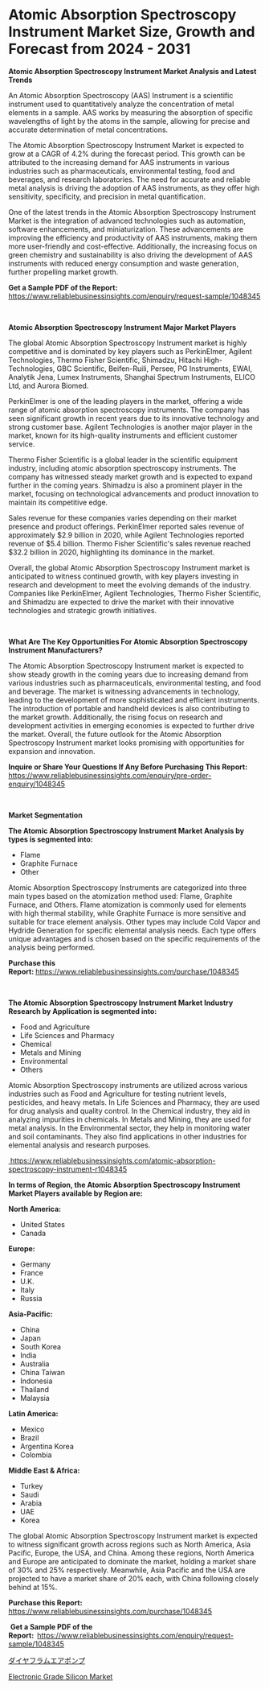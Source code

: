 <p><h1>Atomic Absorption Spectroscopy Instrument Market Size, Growth and Forecast from 2024 - 2031</h1></p><p><strong>Atomic Absorption Spectroscopy Instrument Market Analysis and Latest Trends</strong></p>
<p><p>An Atomic Absorption Spectroscopy (AAS) Instrument is a scientific instrument used to quantitatively analyze the concentration of metal elements in a sample. AAS works by measuring the absorption of specific wavelengths of light by the atoms in the sample, allowing for precise and accurate determination of metal concentrations.</p><p>The Atomic Absorption Spectroscopy Instrument Market is expected to grow at a CAGR of 4.2% during the forecast period. This growth can be attributed to the increasing demand for AAS instruments in various industries such as pharmaceuticals, environmental testing, food and beverages, and research laboratories. The need for accurate and reliable metal analysis is driving the adoption of AAS instruments, as they offer high sensitivity, specificity, and precision in metal quantification.</p><p>One of the latest trends in the Atomic Absorption Spectroscopy Instrument Market is the integration of advanced technologies such as automation, software enhancements, and miniaturization. These advancements are improving the efficiency and productivity of AAS instruments, making them more user-friendly and cost-effective. Additionally, the increasing focus on green chemistry and sustainability is also driving the development of AAS instruments with reduced energy consumption and waste generation, further propelling market growth.</p></p>
<p><strong>Get a Sample PDF of the Report:&nbsp;</strong> <a href="https://www.reliablebusinessinsights.com/enquiry/request-sample/1048345">https://www.reliablebusinessinsights.com/enquiry/request-sample/1048345</a></p>
<p>&nbsp;</p>
<p><strong>Atomic Absorption Spectroscopy Instrument Major Market Players</strong></p>
<p><p>The global Atomic Absorption Spectroscopy Instrument market is highly competitive and is dominated by key players such as PerkinElmer, Agilent Technologies, Thermo Fisher Scientific, Shimadzu, Hitachi High-Technologies, GBC Scientific, Beifen-Ruili, Persee, PG Instruments, EWAI, Analytik Jena, Lumex Instruments, Shanghai Spectrum Instruments, ELICO Ltd, and Aurora Biomed.</p><p>PerkinElmer is one of the leading players in the market, offering a wide range of atomic absorption spectroscopy instruments. The company has seen significant growth in recent years due to its innovative technology and strong customer base. Agilent Technologies is another major player in the market, known for its high-quality instruments and efficient customer service.</p><p>Thermo Fisher Scientific is a global leader in the scientific equipment industry, including atomic absorption spectroscopy instruments. The company has witnessed steady market growth and is expected to expand further in the coming years. Shimadzu is also a prominent player in the market, focusing on technological advancements and product innovation to maintain its competitive edge.</p><p>Sales revenue for these companies varies depending on their market presence and product offerings. PerkinElmer reported sales revenue of approximately $2.9 billion in 2020, while Agilent Technologies reported revenue of $5.4 billion. Thermo Fisher Scientific's sales revenue reached $32.2 billion in 2020, highlighting its dominance in the market.</p><p>Overall, the global Atomic Absorption Spectroscopy Instrument market is anticipated to witness continued growth, with key players investing in research and development to meet the evolving demands of the industry. Companies like PerkinElmer, Agilent Technologies, Thermo Fisher Scientific, and Shimadzu are expected to drive the market with their innovative technologies and strategic growth initiatives.</p></p>
<p>&nbsp;</p>
<p><strong>What Are The Key Opportunities For Atomic Absorption Spectroscopy Instrument Manufacturers?</strong></p>
<p><p>The Atomic Absorption Spectroscopy Instrument market is expected to show steady growth in the coming years due to increasing demand from various industries such as pharmaceuticals, environmental testing, and food and beverage. The market is witnessing advancements in technology, leading to the development of more sophisticated and efficient instruments. The introduction of portable and handheld devices is also contributing to the market growth. Additionally, the rising focus on research and development activities in emerging economies is expected to further drive the market. Overall, the future outlook for the Atomic Absorption Spectroscopy Instrument market looks promising with opportunities for expansion and innovation.</p></p>
<p><strong>Inquire or Share Your Questions If Any Before Purchasing This Report:</strong> <a href="https://www.reliablebusinessinsights.com/enquiry/pre-order-enquiry/1048345">https://www.reliablebusinessinsights.com/enquiry/pre-order-enquiry/1048345</a></p>
<p>&nbsp;</p>
<p><strong>Market Segmentation</strong></p>
<p><strong>The Atomic Absorption Spectroscopy Instrument Market Analysis by types is segmented into:</strong></p>
<p><ul><li>Flame</li><li>Graphite Furnace</li><li>Other</li></ul></p>
<p><p>Atomic Absorption Spectroscopy Instruments are categorized into three main types based on the atomization method used: Flame, Graphite Furnace, and Others. Flame atomization is commonly used for elements with high thermal stability, while Graphite Furnace is more sensitive and suitable for trace element analysis. Other types may include Cold Vapor and Hydride Generation for specific elemental analysis needs. Each type offers unique advantages and is chosen based on the specific requirements of the analysis being performed.</p></p>
<p><strong>Purchase this Report:&nbsp;</strong><a href="https://www.reliablebusinessinsights.com/purchase/1048345">https://www.reliablebusinessinsights.com/purchase/1048345</a></p>
<p>&nbsp;</p>
<p><strong>The Atomic Absorption Spectroscopy Instrument Market Industry Research by Application is segmented into:</strong></p>
<p><ul><li>Food and Agriculture</li><li>Life Sciences and Pharmacy</li><li>Chemical</li><li>Metals and Mining</li><li>Environmental</li><li>Others</li></ul></p>
<p><p>Atomic Absorption Spectroscopy instruments are utilized across various industries such as Food and Agriculture for testing nutrient levels, pesticides, and heavy metals. In Life Sciences and Pharmacy, they are used for drug analysis and quality control. In the Chemical industry, they aid in analyzing impurities in chemicals. In Metals and Mining, they are used for metal analysis. In the Environmental sector, they help in monitoring water and soil contaminants. They also find applications in other industries for elemental analysis and research purposes.</p></p>
<p><a href="https://www.reliablebusinessinsights.com/atomic-absorption-spectroscopy-instrument-r1048345">&nbsp;https://www.reliablebusinessinsights.com/atomic-absorption-spectroscopy-instrument-r1048345</a></p>
<p><strong>In terms of Region, the Atomic Absorption Spectroscopy Instrument Market Players available by Region are:</strong></p>
<p>
    <p> <strong> North America: </strong>
        <ul>
            <li>United States</li>
            <li>Canada</li>
        </ul>
        </p> 
    <p> <strong> Europe: </strong>
        <ul>
            <li>Germany</li>
            <li>France</li>
            <li>U.K.</li>
            <li>Italy</li>
            <li>Russia</li>
        </ul>
        </p> 
    <p> <strong> Asia-Pacific: </strong>
        <ul>
            <li>China</li>
            <li>Japan</li>
            <li>South Korea</li>
            <li>India</li>
            <li>Australia</li>
            <li>China Taiwan</li>
            <li>Indonesia</li>
            <li>Thailand</li>
            <li>Malaysia</li>
        </ul>
        </p> 
    <p> <strong> Latin America: </strong>
        <ul>
            <li>Mexico</li>
            <li>Brazil</li>
            <li>Argentina Korea</li>
            <li>Colombia</li>
        </ul>
        </p> 
    <p> <strong> Middle East & Africa: </strong>
        <ul>
            <li>Turkey</li>
            <li>Saudi</li>
            <li>Arabia</li>
            <li>UAE</li>
            <li>Korea</li>
        </ul>
    </p>
    </p>
<p><p>The global Atomic Absorption Spectroscopy Instrument market is expected to witness significant growth across regions such as North America, Asia Pacific, Europe, the USA, and China. Among these regions, North America and Europe are anticipated to dominate the market, holding a market share of 30% and 25% respectively. Meanwhile, Asia Pacific and the USA are projected to have a market share of 20% each, with China following closely behind at 15%.</p></p>
<p><strong>Purchase this Report: </strong><a href="https://www.reliablebusinessinsights.com/purchase/1048345">https://www.reliablebusinessinsights.com/purchase/1048345</a></p>
<p>&nbsp;<strong>Get a Sample PDF of the Report:&nbsp;&nbsp;</strong><a href="https://www.reliablebusinessinsights.com/enquiry/request-sample/1048345">https://www.reliablebusinessinsights.com/enquiry/request-sample/1048345</a></p>
<p><strong></strong></p>
<p><p><a href="https://github.com/oafhukehf4709715/Market-Research-Report-List-3/blob/main/249785034807.md">ダイヤフラムエアポンプ</a></p><p><a href="https://github.com/connormarshall794/Market-Research-Report-List-1/blob/main/electronic-grade-silicon-market.md">Electronic Grade Silicon Market</a></p></p>